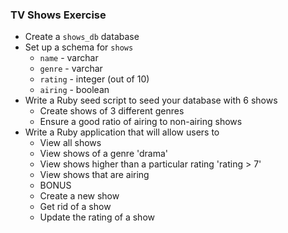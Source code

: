 ### TV Shows Exercise

* Create  a `shows_db` database
* Set up a schema for `shows`
  * `name` - varchar
  * `genre` - varchar
  * `rating` - integer (out of 10)
  * `airing` - boolean
* Write a Ruby seed script to seed your database with 6 shows
  * Create shows of 3 different genres
  * Ensure a good ratio of airing to non-airing shows
* Write a Ruby application that will allow users to
  * View all shows
  * View shows of a genre 'drama'
  * View shows higher than a particular rating 'rating > 7'
  * View shows that are airing 
  * BONUS
  * Create a new show
  * Get rid of a show
  * Update the rating of a show
